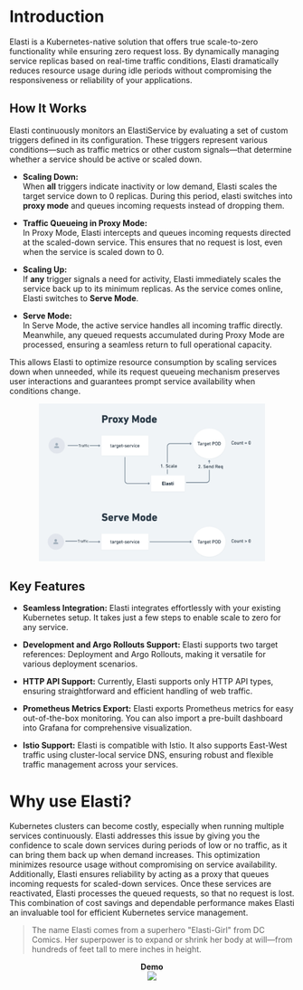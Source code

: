 # Introduction

Elasti is a Kubernetes-native solution that offers true scale-to-zero functionality while ensuring zero request loss. By dynamically managing service replicas based on real-time traffic conditions, Elasti dramatically reduces resource usage during idle periods without compromising the responsiveness or reliability of your applications.

## How It Works

Elasti continuously monitors an ElastiService by evaluating a set of custom triggers defined in its configuration. These triggers represent various conditions—such as traffic metrics or other custom signals—that determine whether a service should be active or scaled down.

- **Scaling Down:**  
  When **all** triggers indicate inactivity or low demand, Elasti scales the target service down to 0 replicas. During this period, elasti switches into **proxy mode** and queues incoming requests instead of dropping them.

- **Traffic Queueing in Proxy Mode:**  
  In Proxy Mode, Elasti intercepts and queues incoming requests directed at the scaled-down service. This ensures that no request is lost, even when the service is scaled down to 0.

- **Scaling Up:**  
  If **any** trigger signals a need for activity, Elasti immediately scales the service back up to its minimum replicas. As the service comes online, Elasti switches to **Serve Mode**.

- **Serve Mode:**  
  In Serve Mode, the active service handles all incoming traffic directly. Meanwhile, any queued requests accumulated during Proxy Mode are processed, ensuring a seamless return to full operational capacity.

This allows Elasti to optimize resource consumption by scaling services down when unneeded, while its request queueing mechanism preserves user interactions and guarantees prompt service availability when conditions change.
<div align="center">
<img src="./assets/modes.png" width="400px">
</div>

## Key Features

- **Seamless Integration:** Elasti integrates effortlessly with your existing Kubernetes setup. It takes just a few steps to enable scale to zero for any service.

- **Development and Argo Rollouts Support:** Elasti supports two target references: Deployment and Argo Rollouts, making it versatile for various deployment scenarios.

- **HTTP API Support:** Currently, Elasti supports only HTTP API types, ensuring straightforward and efficient handling of web traffic.

- **Prometheus Metrics Export:** Elasti exports Prometheus metrics for easy out-of-the-box monitoring. You can also import a pre-built dashboard into Grafana for comprehensive visualization.

- **Istio Support:** Elasti is compatible with Istio. It also supports East-West traffic using cluster-local service DNS, ensuring robust and flexible traffic management across your services.


# Why use Elasti?

Kubernetes clusters can become costly, especially when running multiple services continuously. Elasti addresses this issue by giving you the confidence to scale down services during periods of low or no traffic, as it can bring them back up when demand increases. This optimization minimizes resource usage without compromising on service availability. Additionally, Elasti ensures reliability by acting as a proxy that queues incoming requests for scaled-down services. Once these services are reactivated, Elasti processes the queued requests, so that no request is lost. This combination of cost savings and dependable performance makes Elasti an invaluable tool for efficient Kubernetes service management.

> The name Elasti comes from a superhero "Elasti-Girl" from DC Comics. Her superpower is to expand or shrink her body at will—from hundreds of feet tall to mere inches in height.

<div align="center"> <b> Demo </b></div>
<div align="center">
    <a href="https://www.loom.com/share/6dae33a27a5847f081f7381f8d9510e6">
      <img style="max-width:640px;" src="https://cdn.loom.com/sessions/thumbnails/6dae33a27a5847f081f7381f8d9510e6-adf9e85a899f85fd-full-play.gif">
    </a>
  </div>
